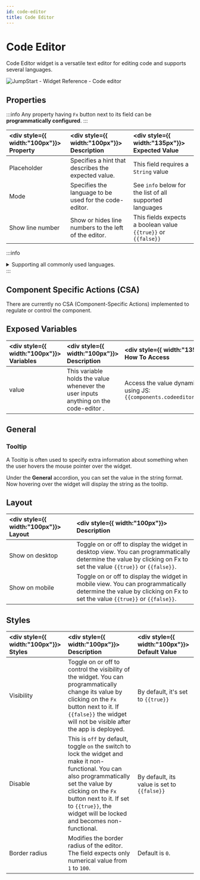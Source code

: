 ```yaml
---
id: code-editor
title: Code Editor
---
```

# Code Editor

Code Editor widget is a versatile text editor for editing code and supports several languages. 

<div style={{textAlign: 'center'}}>

<img className="screenshot-full" src="/img/widgets/code-editor/editor.png" alt="JumpStart - Widget Reference - Code editor" />

</div>

<div style={{paddingTop:'24px', paddingBottom:'24px'}}>

## Properties

:::info
Any property having `Fx` button next to its field can be **programmatically configured**.
:::

| <div style={{ width:"100px"}}> Property </div> | <div style={{ width:"100px"}}> Description </div> | <div style={{ width:"135px"}}> Expected Value </div> |
|:----------- |:----------- |:----------------- |
| Placeholder |  Specifies a hint that describes the expected value.| This field requires a `String` value |
| Mode |  Specifies the language to be used for the code-editor.| See `info` below for the list of all supported languages |
| Show line number | Show or hides line numbers to the left of the editor.| This fields expects a boolean value `{{true}}` or `{{false}}` |

:::info
<details>
<summary>Supporting all commonly used languages.</summary>
      <ul>
      <li>APL</li>
      <li>ASN.1</li>
      <li>Asterisk dialplan</li>
      <li>Brainfuck</li>
      <li>C, C++, C#</li>
      <li>Ceylon</li>
      <li>Clojure</li>
      <li>Closure Stylesheets (GSS)</li>
      <li>CMake</li>
      <li>COBOL</li>
      <li>CoffeeScript</li>
      <li>Common Lisp</li>
      <li>Crystal</li>
      <li>CSS</li>
      <li>Cypher</li>
      <li>Cython</li>
      <li>D</li>
      <li>Dart</li>
      <li>Django (templating language)</li>
      <li>Dockerfile</li>
      <li>diff</li>
      <li>DTD</li>
      <li>Dylan</li>
      <li>EBNF</li>
      <li>ECL</li>
      <li>Eiffel</li>
      <li>Elixir</li>
      <li>Elm</li>
      <li>Erlang</li>
      <li>Factor</li>
      <li>FCL</li>
      <li>Forth</li>
      <li>Fortran</li>
      <li>F#</li>
      <li>Gas (AT&amp;T-style assembly)</li>
      <li>Gherkin</li>
      <li>Go</li>
      <li>Groovy</li>
      <li>HAML</li>
      <li>Handlebars</li>
      <li>Haskell</li>
      <li>Haxe</li>
      <li>HTML embedded (JSP, ASP.NET)</li>
      <li>HTML mixed-mode</li>
      <li>HTTP</li>
      <li>IDL</li>
      <li>Java</li>
      <li>JavaScript (JSX)</li>
      <li>Jinja2</li>
      <li>Julia</li>
      <li>Kotlin</li>
      <li>LESS</li>
      <li>LiveScript</li>
      <li>Lua</li>
      <li>Markdown (GitHub-flavour)</li>
      <li>Mathematica</li>
      <li>mbox</li>
      <li>mIRC</li>
      <li>Modelica</li>
      <li>MscGen</li>
      <li>MUMPS</li>
      <li>Nginx</li>
      <li>NSIS</li>
      <li>N-Triples/N-Quads</li>
      <li>Objective C</li>
      <li>OCaml</li>
      <li>Octave (MATLAB)</li>
      <li>Oz</li>
      <li>Pascal</li>
      <li>PEG.js</li>
      <li>Perl</li>
      <li>PGP (ASCII armor)</li>
      <li>PHP</li>
      <li>Pig Latin</li>
      <li>PowerShell</li>
      <li>Properties files</li>
      <li>ProtoBuf</li>
      <li>Pug</li>
      <li>Puppet</li>
      <li>Python</li>
      <li>Q</li>
      <li>R</li>
      <li>RPM</li>
      <li>reStructuredText</li>
      <li>Ruby</li>
      <li>Rust</li>
      <li>SAS</li>
      <li>Sass</li>
      <li>Spreadsheet</li>
      <li>Scala</li>
      <li>Scheme</li>
      <li>SCSS</li>
      <li>Shell</li>
      <li>Sieve</li>
      <li>Slim</li>
      <li>Smalltalk</li>
      <li>Smarty</li>
      <li>Solr</li>
      <li>Soy</li>
      <li>Stylus</li>
      <li>SQL (several dialects)</li>
      <li>SPARQL</li>
      <li>Squirrel</li>
      <li>Swift</li>
      <li>sTeX, LaTeX</li>
      <li>Tcl</li>
      <li>Textile</li>
      <li>Tiddlywiki</li>
      <li>Tiki wiki</li>
      <li>TOML</li>
      <li>Tornado (templating language)</li>
      <li>troff (for manpages)</li>
      <li>TTCN</li>
      <li>TTCN Configuration</li>
      <li>Turtle</li>
      <li>Twig</li>
      <li>VB.NET</li>
      <li>VBScript</li>
      <li>Velocity</li>
      <li>Verilog/SystemVerilog</li>
      <li>VHDL</li>
      <li>Vue.js app</li>
      <li>Web IDL</li>
      <li>WebAssembly Text Format</li>
      <li>XML/HTML</li>
      <li>XQuery</li>
      <li>Yacas</li>
      <li>YAML</li>
      <li>YAML frontmatter</li>
      <li>Z80</li>
    </ul>
</details>
:::

</div>

<div style={{paddingTop:'24px', paddingBottom:'24px'}}>

## Component Specific Actions (CSA)

There are currently no CSA (Component-Specific Actions) implemented to regulate or control the component.

</div>

<div style={{paddingTop:'24px', paddingBottom:'24px'}}>

## Exposed Variables

| <div style={{ width:"100px"}}> Variables </div> | <div style={{ width:"100px"}}> Description </div> | <div style={{ width:"135px"}}> How To Access </div> |
|:----------- |:----------- |:---------- |
| value | This variable holds the value whenever the user inputs anything on the code-editor . | Access the value dynamically using JS: `{{components.codeeditor1.value}}`| 

</div>

<div style={{paddingTop:'24px', paddingBottom:'24px'}}>

## General
### Tooltip

A Tooltip is often used to specify extra information about something when the user hovers the mouse pointer over the widget.

Under the <b>General</b> accordion, you can set the value in the string format. Now hovering over the widget will display the string as the tooltip.

</div>

<div style={{paddingTop:'24px', paddingBottom:'24px'}}>

## Layout

| <div style={{ width:"100px"}}> Layout </div> | <div style={{ width:"100px"}}> Description </div> |
|:----------- |:----------- |
| Show on desktop | Toggle on or off to display the widget in desktop view. You can programmatically determine the value by clicking on Fx to set the value `{{true}}` or `{{false}}`. |
| Show on mobile | Toggle on or off to display the widget in mobile view. You can programmatically determine the value by clicking on Fx to set the value `{{true}}` or `{{false}}`. |

</div>

<div style={{paddingTop:'24px', paddingBottom:'24px'}}>

## Styles

| <div style={{ width:"100px"}}> Styles </div> | <div style={{ width:"100px"}}> Description </div> | <div style={{ width:"100px"}}> Default Value </div> |
|:----------- |:----------- |:----------- |
| Visibility | Toggle on or off to control the visibility of the widget. You can programmatically change its value by clicking on the `Fx` button next to it. If `{{false}}` the widget will not be visible after the app is deployed. | By default, it's set to `{{true}}` |
| Disable | This is `off` by default, toggle `on` the switch to lock the widget and make it non-functional. You can also programmatically set the value by clicking on the `Fx` button next to it. If set to `{{true}}`, the widget will be locked and becomes non-functional. | By default, its value is set to `{{false}}` |
| Border radius | Modifies the border radius of the editor. The field expects only numerical value from `1` to `100`. | Default is `0`. |

</div>